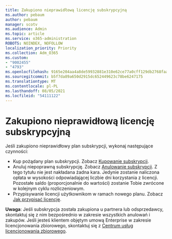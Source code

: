 ```yaml
---
title: Zakupiono nieprawidłową licencję subskrypcyjną
ms.author: pebaum
author: pebaum
manager: scotv
ms.audience: Admin
ms.topic: article
ms.service: o365-administration
ROBOTS: NOINDEX, NOFOLLOW
localization_priority: Priority
ms.collection: Adm_O365
ms.custom:
- "9002455"
- "4793"
ms.openlocfilehash: 9165e204aa4a8de59932881e310e62ce77a0cff129db2768faa464d4b2391159
ms.sourcegitcommit: b5f7da89a650d2915dc652449623c78be6247175
ms.translationtype: MT
ms.contentlocale: pl-PL
ms.lasthandoff: 08/05/2021
ms.locfileid: "54111122"
---
```

# <a name="purchased-wrong-subscription-license"></a>Zakupiono nieprawidłową licencję subskrypcyjną

Jeśli zakupiono nieprawidłowy plan subskrypcji, wykonaj następujące czynności:

- Kup pożądany plan subskrypcji. Zobacz [Kupowanie subskrypcji](https://docs.microsoft.com/alchemyinsights/buy-a-subscription-to-office-365-for-business).
- Anuluj niepoprawną subskrypcję. Zobacz [Anulowanie subskrypcji](https://docs.microsoft.com/alchemyinsights/canceling-your-office-365-subscription).
Z tego tytułu nie jest nakładana żadna kara. Jedynie zostanie naliczona opłata w wysokości odpowiadającej liczbie dni korzystania z licencji. Pozostałe saldo (proporcjonalnie do wartości) zostanie Tobie zwrócone w kolejnym cyklu rozliczeniowym.
- Przypisywanie licencji użytkownikom w ramach nowego planu. Zobacz [Jak przypisać licencję](https://docs.microsoft.com/alchemyinsights/how-to-assign-a-license-to-a-user).

**Uwaga**: Jeśli subskrypcja została zakupiona u partnera lub odsprzedawcy, skontaktuj się z nim bezpośrednio w zakresie wszystkich anulowań i zakupów. Jeśli jesteś klientem objętym umową Enterprise w zakresie licencjonowania zbiorowego, skontaktuj się z [Centrum usług licencjonowania zbiorowego](https://support.microsoft.com/help/4471406/how-to-contact-the-microsoft-volume-licensing-service-center).

